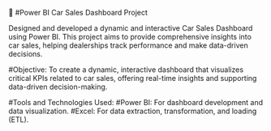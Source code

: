 🚗 #Power BI Car Sales Dashboard Project

Designed and developed a dynamic and interactive Car Sales Dashboard using Power BI. This project aims to provide comprehensive insights into car sales, helping dealerships track performance and make data-driven decisions.

#Objective:
To create a dynamic, interactive dashboard that visualizes critical KPIs related to car sales, offering real-time insights and supporting data-driven decision-making.

#Tools and Technologies Used:
#Power BI: For dashboard development and data visualization.
#Excel: For data extraction, transformation, and loading (ETL).
